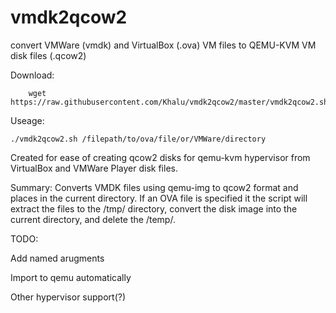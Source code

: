 # vmdk2qcow2
convert VMWare (vmdk) and VirtualBox (.ova) VM files to QEMU-KVM VM disk files (.qcow2)

Download:
```
    wget  https://raw.githubusercontent.com/Khalu/vmdk2qcow2/master/vmdk2qcow2.sh
```
Useage: 
```
./vmdk2qcow2.sh /filepath/to/ova/file/or/VMWare/directory
```
Created for ease of creating qcow2 disks for qemu-kvm hypervisor from VirtualBox and VMWare Player disk files.

Summary:
Converts VMDK files using qemu-img to qcow2 format and places in the current directory. If an OVA file is specified it the script will extract the files to the /tmp/ directory, convert the disk image into the current directory, and delete the /temp/. 

TODO:

Add named arugments

Import to qemu automatically 

Other hypervisor support(?)

